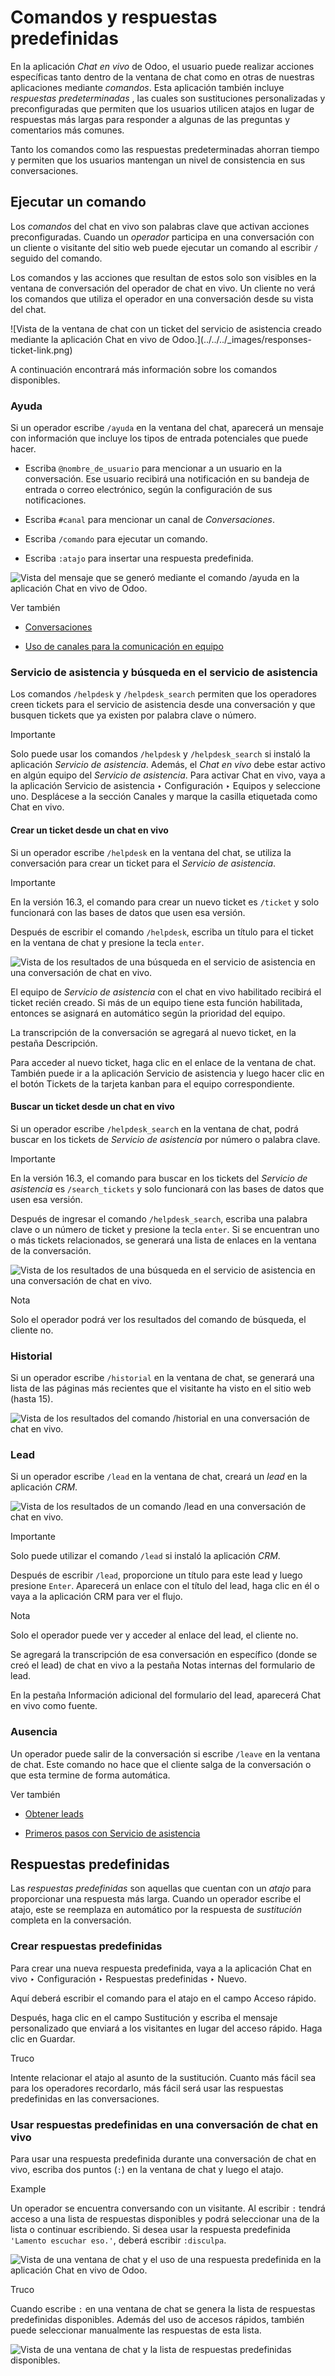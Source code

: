 # Comandos y respuestas predefinidas

En la aplicación _Chat en vivo_ de Odoo, el usuario puede realizar acciones
específicas tanto dentro de la ventana de chat como en otras de nuestras
aplicaciones mediante _comandos_. Esta aplicación también incluye _respuestas
predeterminadas_ , las cuales son sustituciones personalizadas y
preconfiguradas que permiten que los usuarios utilicen atajos en lugar de
respuestas más largas para responder a algunas de las preguntas y comentarios
más comunes.

Tanto los comandos como las respuestas predeterminadas ahorran tiempo y
permiten que los usuarios mantengan un nivel de consistencia en sus
conversaciones.

## Ejecutar un comando

Los _comandos_ del chat en vivo son palabras clave que activan acciones
preconfiguradas. Cuando un _operador_ participa en una conversación con un
cliente o visitante del sitio web puede ejecutar un comando al escribir `/`
seguido del comando.

Los comandos y las acciones que resultan de estos solo son visibles en la
ventana de conversación del operador de chat en vivo. Un cliente no verá los
comandos que utiliza el operador en una conversación desde su vista del chat.

![Vista de la ventana de chat con un ticket del servicio de asistencia creado
mediante la aplicación Chat en vivo de Odoo.](../../../_images/responses-
ticket-link.png)

A continuación encontrará más información sobre los comandos disponibles.

### Ayuda

Si un operador escribe `/ayuda` en la ventana del chat, aparecerá un mensaje
con información que incluye los tipos de entrada potenciales que puede hacer.

  * Escriba `@nombre_de_usuario` para mencionar a un usuario en la conversación. Ese usuario recibirá una notificación en su bandeja de entrada o correo electrónico, según la configuración de sus notificaciones.

  * Escriba `#canal` para mencionar un canal de _Conversaciones_.

  * Escriba `/comando` para ejecutar un comando.

  * Escriba `:atajo` para insertar una respuesta predefinida.

![Vista del mensaje que se generó mediante el comando /ayuda en la aplicación
Chat en vivo de Odoo.](../../../_images/responses-help.png)

Ver también

  * [Conversaciones](../../productivity/discuss.html)

  * [Uso de canales para la comunicación en equipo](../../productivity/discuss/team_communication.html)

### Servicio de asistencia y búsqueda en el servicio de asistencia

Los comandos `/helpdesk` y `/helpdesk_search` permiten que los operadores
creen tickets para el servicio de asistencia desde una conversación y que
busquen tickets que ya existen por palabra clave o número.

Importante

Solo puede usar los comandos `/helpdesk` y `/helpdesk_search` si instaló la
aplicación _Servicio de asistencia_. Además, el _Chat en vivo_ debe estar
activo en algún equipo del _Servicio de asistencia_. Para activar Chat en
vivo, vaya a la aplicación Servicio de asistencia ‣ Configuración ‣ Equipos y
seleccione uno. Desplácese a la sección Canales y marque la casilla etiquetada
como Chat en vivo.

#### Crear un ticket desde un chat en vivo

Si un operador escribe `/helpdesk` en la ventana del chat, se utiliza la
conversación para crear un ticket para el _Servicio de asistencia_.

Importante

En la versión 16.3, el comando para crear un nuevo ticket es `/ticket` y solo
funcionará con las bases de datos que usen esa versión.

Después de escribir el comando `/helpdesk`, escriba un título para el ticket
en la ventana de chat y presione la tecla `enter`.

![Vista de los resultados de una búsqueda en el servicio de asistencia en una
conversación de chat en vivo.](../../../_images/helpdesk.png)

El equipo de _Servicio de asistencia_ con el chat en vivo habilitado recibirá
el ticket recién creado. Si más de un equipo tiene esta función habilitada,
entonces se asignará en automático según la prioridad del equipo.

La transcripción de la conversación se agregará al nuevo ticket, en la pestaña
Descripción.

Para acceder al nuevo ticket, haga clic en el enlace de la ventana de chat.
También puede ir a la aplicación Servicio de asistencia y luego hacer clic en
el botón Tickets de la tarjeta kanban para el equipo correspondiente.

#### Buscar un ticket desde un chat en vivo

Si un operador escribe `/helpdesk_search` en la ventana de chat, podrá buscar
en los tickets de _Servicio de asistencia_ por número o palabra clave.

Importante

En la versión 16.3, el comando para buscar en los tickets del _Servicio de
asistencia_ es `/search_tickets` y solo funcionará con las bases de datos que
usen esa versión.

Después de ingresar el comando `/helpdesk_search`, escriba una palabra clave o
un número de ticket y presione la tecla `enter`. Si se encuentran uno o más
tickets relacionados, se generará una lista de enlaces en la ventana de la
conversación.

![Vista de los resultados de una búsqueda en el servicio de asistencia en una
conversación de chat en vivo.](../../../_images/helpdesk-search.png)

Nota

Solo el operador podrá ver los resultados del comando de búsqueda, el cliente
no.

### Historial

Si un operador escribe `/historial` en la ventana de chat, se generará una
lista de las páginas más recientes que el visitante ha visto en el sitio web
(hasta 15).

![Vista de los resultados del comando /historial en una conversación de chat
en vivo.](../../../_images/responses-history.png)

### Lead

Si un operador escribe `/lead` en la ventana de chat, creará un _lead_ en la
aplicación _CRM_.

![Vista de los resultados de un comando /lead en una conversación de chat en
vivo.](../../../_images/responses-lead.png)

Importante

Solo puede utilizar el comando `/lead` si instaló la aplicación _CRM_.

Después de escribir `/lead`, proporcione un título para este lead y luego
presione `Enter`. Aparecerá un enlace con el título del lead, haga clic en él
o vaya a la aplicación CRM para ver el flujo.

Nota

Solo el operador puede ver y acceder al enlace del lead, el cliente no.

Se agregará la transcripción de esa conversación en específico (donde se creó
el lead) de chat en vivo a la pestaña Notas internas del formulario de lead.

En la pestaña Información adicional del formulario del lead, aparecerá Chat en
vivo como fuente.

### Ausencia

Un operador puede salir de la conversación si escribe `/leave` en la ventana
de chat. Este comando no hace que el cliente salga de la conversación o que
esta termine de forma automática.

Ver también

  * [Obtener leads](../../sales/crm/acquire_leads.html)

  * [Primeros pasos con Servicio de asistencia](../../services/helpdesk/overview/getting_started.html)

## Respuestas predefinidas

Las _respuestas predefinidas_ son aquellas que cuentan con un _atajo_ para
proporcionar una respuesta más larga. Cuando un operador escribe el atajo,
este se reemplaza en automático por la respuesta de _sustitución_ completa en
la conversación.

### Crear respuestas predefinidas

Para crear una nueva respuesta predefinida, vaya a la aplicación Chat en vivo
‣ Configuración ‣ Respuestas predefinidas ‣ Nuevo.

Aquí deberá escribir el comando para el atajo en el campo Acceso rápido.

Después, haga clic en el campo Sustitución y escriba el mensaje personalizado
que enviará a los visitantes en lugar del acceso rápido. Haga clic en Guardar.

Truco

Intente relacionar el atajo al asunto de la sustitución. Cuanto más fácil sea
para los operadores recordarlo, más fácil será usar las respuestas
predefinidas en las conversaciones.

### Usar respuestas predefinidas en una conversación de chat en vivo

Para usar una respuesta predefinida durante una conversación de chat en vivo,
escriba dos puntos (`:`) en la ventana de chat y luego el atajo.

Example

Un operador se encuentra conversando con un visitante. Al escribir `:` tendrá
acceso a una lista de respuestas disponibles y podrá seleccionar una de la
lista o continuar escribiendo. Si desea usar la respuesta predefinida
`'Lamento escuchar eso.'`, deberá escribir `:disculpa`.

![Vista de una ventana de chat y el uso de una respuesta predefinida en la
aplicación Chat en vivo de Odoo.](../../../_images/canned-responses.png)

Truco

Cuando escribe `:` en una ventana de chat se genera la lista de respuestas
predefinidas disponibles. Además del uso de accesos rápidos, también puede
seleccionar manualmente las respuestas de esta lista.

![Vista de una ventana de chat y la lista de respuestas predefinidas
disponibles.](../../../_images/response-list.png)

